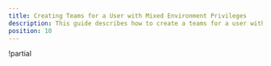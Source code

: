 ```yaml
---
title: Creating Teams for a User with Mixed Environment Privileges
description: This guide describes how to create a teams for a user with mixed environment privileges.
position: 10
---
```


!partial <content>
